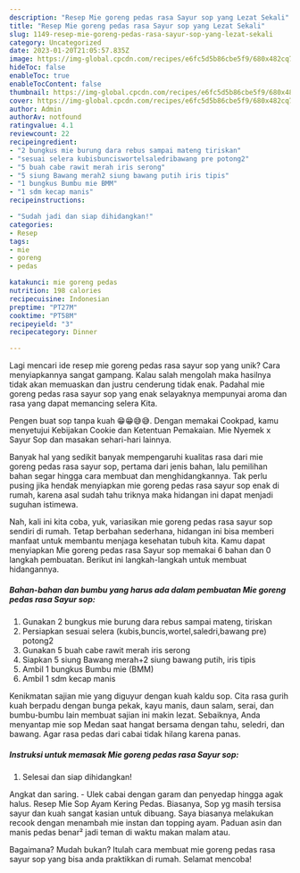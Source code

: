 ```yaml
---
description: "Resep Mie goreng pedas rasa Sayur sop yang Lezat Sekali"
title: "Resep Mie goreng pedas rasa Sayur sop yang Lezat Sekali"
slug: 1149-resep-mie-goreng-pedas-rasa-sayur-sop-yang-lezat-sekali
category: Uncategorized
date: 2023-01-20T21:05:57.835Z
image: https://img-global.cpcdn.com/recipes/e6fc5d5b86cbe5f9/680x482cq70/mie-goreng-pedas-rasa-sayur-sop-foto-resep-utama.jpg
hideToc: false
enableToc: true
enableTocContent: false
thumbnail: https://img-global.cpcdn.com/recipes/e6fc5d5b86cbe5f9/680x482cq70/mie-goreng-pedas-rasa-sayur-sop-foto-resep-utama.jpg
cover: https://img-global.cpcdn.com/recipes/e6fc5d5b86cbe5f9/680x482cq70/mie-goreng-pedas-rasa-sayur-sop-foto-resep-utama.jpg
author: Admin
authorAv: notfound
ratingvalue: 4.1
reviewcount: 22
recipeingredient:
- "2 bungkus mie burung dara rebus sampai mateng tiriskan"
- "sesuai selera kubisbunciswortelsaledribawang pre potong2"
- "5 buah cabe rawit merah iris serong"
- "5 siung Bawang merah2 siung bawang putih iris tipis"
- "1 bungkus Bumbu mie BMM"
- "1 sdm kecap manis"
recipeinstructions:

- "Sudah jadi dan siap dihidangkan!"
categories:
- Resep
tags:
- mie
- goreng
- pedas

katakunci: mie goreng pedas 
nutrition: 198 calories
recipecuisine: Indonesian
preptime: "PT27M"
cooktime: "PT58M"
recipeyield: "3"
recipecategory: Dinner

---
```





Lagi mencari ide resep mie goreng pedas rasa sayur sop yang unik? Cara menyiapkannya sangat gampang. Kalau salah mengolah maka hasilnya tidak akan memuaskan dan justru cenderung tidak enak. Padahal mie goreng pedas rasa sayur sop yang enak selayaknya mempunyai aroma dan rasa yang dapat memancing selera Kita.





Pengen buat sop tanpa kuah 😁😁😅😅. Dengan memakai Cookpad, kamu menyetujui Kebijakan Cookie dan Ketentuan Pemakaian. Mie Nyemek x Sayur Sop dan masakan sehari-hari lainnya.

Banyak hal yang sedikit banyak mempengaruhi kualitas rasa dari mie goreng pedas rasa sayur sop, pertama dari jenis bahan, lalu pemilihan bahan segar hingga cara membuat dan menghidangkannya. Tak perlu pusing jika hendak menyiapkan mie goreng pedas rasa sayur sop enak di rumah, karena asal sudah tahu triknya maka hidangan ini dapat menjadi suguhan istimewa.






Nah, kali ini kita coba, yuk, variasikan mie goreng pedas rasa sayur sop sendiri di rumah. Tetap berbahan sederhana, hidangan ini bisa memberi manfaat untuk membantu menjaga kesehatan tubuh kita. Kamu dapat menyiapkan Mie goreng pedas rasa Sayur sop memakai 6 bahan dan 0 langkah pembuatan. Berikut ini langkah-langkah untuk membuat hidangannya.

<!--inarticleads1-->

##### Bahan-bahan dan bumbu yang harus ada dalam pembuatan Mie goreng pedas rasa Sayur sop:

1. Gunakan 2 bungkus mie burung dara rebus sampai mateng, tiriskan
1. Persiapkan sesuai selera (kubis,buncis,wortel,saledri,bawang pre) potong2
1. Gunakan 5 buah cabe rawit merah iris serong
1. Siapkan 5 siung Bawang merah+2 siung bawang putih, iris tipis
1. Ambil 1 bungkus Bumbu mie (BMM)
1. Ambil 1 sdm kecap manis


Kenikmatan sajian mie yang diguyur dengan kuah kaldu sop. Cita rasa gurih kuah berpadu dengan bunga pekak, kayu manis, daun salam, serai, dan bumbu-bumbu lain membuat sajian ini makin lezat. Sebaiknya, Anda menyantap mie sop Medan saat hangat bersama dengan tahu, seledri, dan bawang. Agar rasa pedas dari cabai tidak hilang karena panas. 

<!--inarticleads2-->

##### Instruksi untuk memasak Mie goreng pedas rasa Sayur sop:


1. Selesai dan siap dihidangkan!

Angkat dan saring. - Ulek cabai dengan garam dan penyedap hingga agak halus. Resep Mie Sop Ayam Kering Pedas. Biasanya, Sop yg masih tersisa sayur dan kuah sangat kasian untuk dibuang. Saya biasanya melakukan recook dengan menambah mie instan dan topping ayam. Paduan asin dan manis pedas benar² jadi teman di waktu makan malam atau. 

Bagaimana? Mudah bukan? Itulah cara membuat mie goreng pedas rasa sayur sop yang bisa anda praktikkan di rumah. Selamat mencoba!
